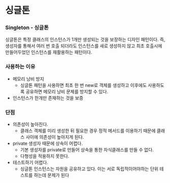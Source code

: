 # 싱글톤

### Singleton - 싱글톤

싱글톤은 특정 클래스의 인스턴스가 1개만 생성되는 것을 보장하는 디자인 패턴이다.  즉, 생성자를 통해서 여러 번 호출 되더라도 인스턴스를 새로 생성하지 않고 최초 호출시에 만들어두었던 인스턴스를 재활용하는 패턴이다.

### 사용하는 이유

- 메모리 낭비 방지
    - 싱글톤 패턴을 사용하면 최초 한 번 new로 객체를 생성하고 이후에도 사용하도록 공유하면 메모리 낭비 문제를 방지할 수 있다.
- 인스턴스가 한개만 존재하는 것을 보증

### 단점

- 의존성이 높아진다.
    - 클래스 객체를 미리 생성한 뒤 필요한 경우 정적 메서드를 이용하기 때문에 클래스 사이에 의존성이 높아지게 된다.
- private 생성자 때문에 상속이 어렵다.
    - 기본 생성자를 private로 만들어 상속을 통한 자식클래스를 만들 수 없다.
    - 다형성을 적용하지 못한다.
- 테스트하기 어렵다.
    - 싱글톤 인스턴스는 자원을 공유하고 있다. 이는 서로 독립적이어야하는 단위 테스트를 하는데 문제가 된다
